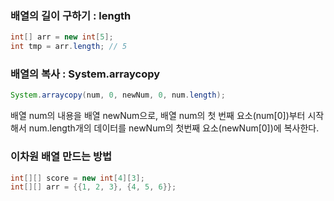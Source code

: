 ### 배열의 길이 구하기 : length

```java
int[] arr = new int[5];
int tmp = arr.length; // 5
```

### 배열의 복사 : System.arraycopy

```java
System.arraycopy(num, 0, newNum, 0, num.length);
```

배열 num의 내용을 배열 newNum으로, 배열 num의 첫 번째 요소(num[0])부터 시작해서 num.length개의 데이터를 newNum의 첫번째 요소(newNum[0])에 복사한다.

### 이차원 배열 만드는 방법

```java
int[][] score = new int[4][3];
int[][] arr = {{1, 2, 3}, {4, 5, 6}};
```

